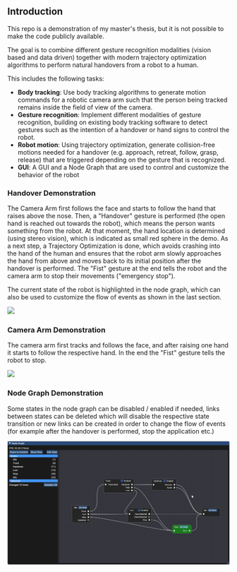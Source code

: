 ## Introduction

This repo is a demonstration of my master's thesis, but it is not possible to make the code publicly available.

The goal is to  combine  different  gesture recognition  modalities  (vision  based  and  data  driven)  together  with  modern  trajectory  optimization algorithms to perform natural handovers from a robot to a human.

This includes the following tasks:
- **Body tracking**: Use body tracking algorithms to generate motion commands for a robotic camera arm such that the person being tracked remains inside the field of view of the camera. 
- **Gesture recognition**: Implement different modalities of gesture recognition, building on existing body tracking software to detect gestures such as the intention of a handover or hand signs to control the robot.
- **Robot motion**: Using trajectory optimization, generate collision-free motions needed for a handover (e.g. approach, retreat, follow, grasp, release) that are triggered depending on the gesture that is recognized.
- **GUI**: A GUI and a Node Graph that are used to control and customize the behavior of the robot

### Handover Demonstration

The Camera Arm first follows the face and starts to follow the hand that raises above the nose.
Then, a "Handover" gesture is performed (the open hand is reached out towards the robot), which means the person wants something from the robot.
At that moment, the hand location is determined (using stereo vision), which is indicated as small red sphere in the demo.
As a next step, a Trajectory Optimization is done, which avoids crashing into the hand of the human and ensures that the robot arm slowly approaches the hand from above and moves back to its initial position after the handover is performed.
The "Fist" gesture at the end tells the robot and the camera arm to stop their movements ("emergency stop").

The current state of the robot is highlighted in the node graph, which can also be used to customize the flow of events as shown in the last section.

<img src="handover_Small.gif" />

### Camera Arm Demonstration

The camera arm first tracks and follows the face, and after raising one hand it starts to follow the respective hand. In the end the "Fist" gesture tells the robot to stop.

<img src="cameraArmDemo_Small.gif" />

### Node Graph Demonstration

Some states in the node graph can be disabled / enabled if needed, links between states can be deleted which will disable the respective state transition or new links can be created in order to change the flow of events (for example after the handover is performed, stop the application etc.)

<img src="imguiDemo.gif" />